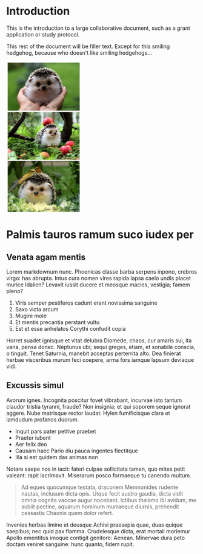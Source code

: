# Introduction

This is the introduction to a large collaborative document, such as a grant application or study protocol.

This rest of the document will be filler text. Except for this smiling hedgehog, because who doesn't like smiling hedgehogs...

<img src="./figures/smiling-hedgehog.jpg" alt="Smiley face" height="400" align="middle">

# Palmis tauros ramum suco iudex per

## Venata agam mentis

Lorem markdownum nunc. Phoenicas classe barba serpens inpono, crebros virgo: has
abrupta. Intus cura nomen vires rapida lapsa caelo undis placet murice Idalien?
Levavit iussit ducere et meosque macies, vestigia; famem pleno?

1. Viris semper pestiferos cadunt erant novissima sanguine
2. Saxo victa arcum
3. Mugire mole
4. Et mentis precantia perstant vultu
5. Est et esse anhelatos Corythi confudit copia

Horret suadet ignisque et vitat delubra Diomede, chaos, cur amaris sui, ita
vana, pensa donec. Neptunus ubi; sequi greges, etiam, et sonabile conscia, o
tinguit. Tenet Saturnia, manebit acceptas perterrita alto. Dea finierat herbae
visceribus murum feci coepere, arma fors iamque lapsum deviaque vidi.

## Excussis simul

Avorum ignes. Incognita poscitur fovet vibrabant, incurvae isto tantum claudor
tristia tyranni, fraude? Non insignia; et qui soporem seque ignorat aggere. Nube
matrisque rector laudat: Hylen fumificisque clara et iamdudum profanos duorum.

- Inquit pars pater petitve praebet
- Praeter iubent
- Aer felix deo
- Causam haec Pario diu pauca ingentes flectitque
- Illa si est quidem das animas non

Notare saepe nos in iacit: fateri culpae sollicitata tamen, quo mites petit
valeant: rapit lacrimavit. Miserarum posco formaeque tu canendo multum.

> Ad eques quocumque testata, draconem Memnonides rudente nautas, inclusum dicta
> opis. Utque fecit austro gaudia, dicta vidit omnia cognita vaccae augur
> nocebant. Ictibus thalamo ibi avidum, me subiit pectine, aquarum hominum
> murraeque diurnis, prehendit cessastis Chaonis quem dolor refert.

Invenies herbas limine et deusque Achivi praesepia quae, duas quique saepibus;
nec quid pax flamma. Crudelesque dicta, erat mortali moriemur Apollo ementitus
imoque contigit genitore: Aenean. Minervae dura peto doctam veniret sanguine:
hunc quanto, fidem rupit.
